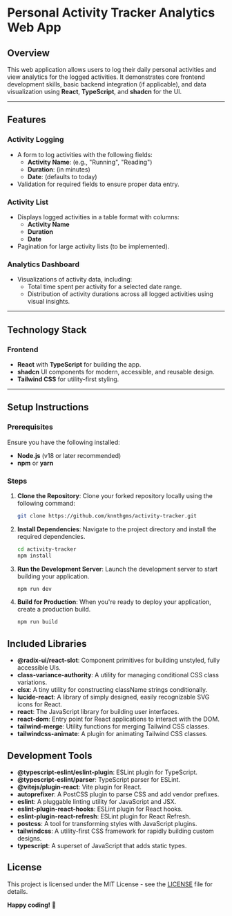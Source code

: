 # Personal Activity Tracker Analytics Web App

## **Overview**

This web application allows users to log their daily personal activities and view analytics for the logged activities. It demonstrates core frontend development skills, basic backend integration (if applicable), and data visualization using **React**, **TypeScript**, and **shadcn** for the UI.

---

## **Features**

### **Activity Logging**

- A form to log activities with the following fields:
  - **Activity Name**: (e.g., "Running", "Reading")
  - **Duration**: (in minutes)
  - **Date**: (defaults to today)
- Validation for required fields to ensure proper data entry.

### **Activity List**

- Displays logged activities in a table format with columns:
  - **Activity Name**
  - **Duration**
  - **Date**
- Pagination for large activity lists (to be implemented).

### **Analytics Dashboard**

- Visualizations of activity data, including:
  - Total time spent per activity for a selected date range.
  - Distribution of activity durations across all logged activities using visual insights.

---

## **Technology Stack**

### **Frontend**

- **React** with **TypeScript** for building the app.
- **shadcn** UI components for modern, accessible, and reusable design.
- **Tailwind CSS** for utility-first styling.

---

## **Setup Instructions**

### Prerequisites

Ensure you have the following installed:

- **Node.js** (v18 or later recommended)
- **npm** or **yarn**

### Steps

1. **Clone the Repository**: Clone your forked repository locally using the following command:

   ```bash
   git clone https://github.com/knnthgms/activity-tracker.git
   ```

2. **Install Dependencies**: Navigate to the project directory and install the required dependencies.

   ```bash
   cd activity-tracker
   npm install
   ```

3. **Run the Development Server**: Launch the development server to start building your application.

   ```bash
   npm run dev
   ```

4. **Build for Production**: When you're ready to deploy your application, create a production build.

   ```bash
   npm run build
   ```

## Included Libraries

- **@radix-ui/react-slot**: Component primitives for building unstyled, fully accessible UIs.
- **class-variance-authority**: A utility for managing conditional CSS class variations.
- **clsx**: A tiny utility for constructing className strings conditionally.
- **lucide-react**: A library of simply designed, easily recognizable SVG icons for React.
- **react**: The JavaScript library for building user interfaces.
- **react-dom**: Entry point for React applications to interact with the DOM.
- **tailwind-merge**: Utility functions for merging Tailwind CSS classes.
- **tailwindcss-animate**: A plugin for animating Tailwind CSS classes.

## Development Tools

- **@typescript-eslint/eslint-plugin**: ESLint plugin for TypeScript.
- **@typescript-eslint/parser**: TypeScript parser for ESLint.
- **@vitejs/plugin-react**: Vite plugin for React.
- **autoprefixer**: A PostCSS plugin to parse CSS and add vendor prefixes.
- **eslint**: A pluggable linting utility for JavaScript and JSX.
- **eslint-plugin-react-hooks**: ESLint plugin for React hooks.
- **eslint-plugin-react-refresh**: ESLint plugin for React Refresh.
- **postcss**: A tool for transforming styles with JavaScript plugins.
- **tailwindcss**: A utility-first CSS framework for rapidly building custom designs.
- **typescript**: A superset of JavaScript that adds static types.

## License

This project is licensed under the MIT License - see the [LICENSE](LICENSE) file for details.

**Happy coding!** 🚀
